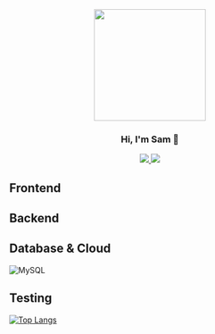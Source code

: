 
<div id="header" align="center">
  <img src="https://media.giphy.com/media/qgQUggAC3Pfv687qPC/giphy.gif" width="200"/>
  
  ### Hi, I'm Sam 👋

  <a href="https://www.linkedin.com/in/samuel-santos-webdev/?profileId=ACoAACQMsI0Bf5sG7pV4BwaOJx4Fnesnp6MI68g">
    <img src="https://img.shields.io/badge/LinkedIn-0077B5?style=for-the-badge&logo=linkedin&logoColor=white"/>
  <a/>
  <a href="https://sam-portfolio-project.vercel.app/">
    <img src="https://img.shields.io/badge/Portfolio-255E63?style=for-the-badge&logo=About.me&logoColor=white"/>
  <a/>  
</div>


## Frontend

## Backend

## Database & Cloud
![MySQL](https://img.shields.io/badge/mysql-%2300f.svg?style=for-the-badge&logo=mysql&logoColor=white)

## Testing
[![Top Langs](https://github-readme-stats.vercel.app/api/top-langs/?username=samuel-santos91&theme=dark&langs_count=20&layout=donut-vertical)](https://github.com/samuel-santos91/github-readme-stats)
